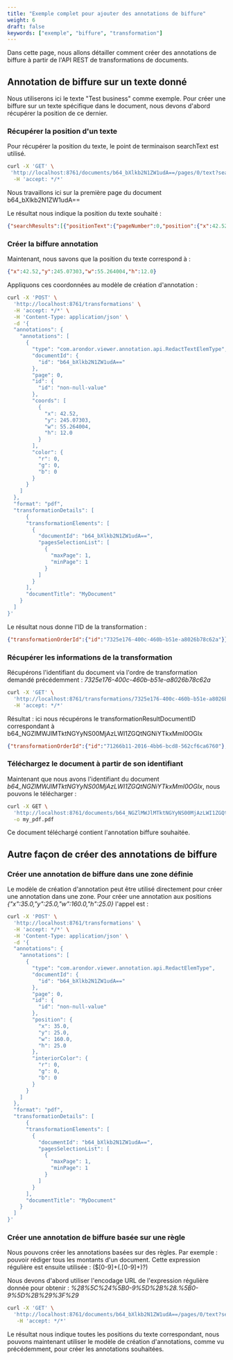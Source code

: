 ```yaml
---
title: "Exemple complet pour ajouter des annotations de biffure"
weight: 6
draft: false
keywords: ["exemple", "biffure", "transformation"]
---
```


Dans cette page, nous allons détailler comment créer des annotations de 
biffure à partir de l'API REST de transformations de documents.

## Annotation de biffure sur un texte donné

Nous utiliserons ici le texte "Test business" comme exemple.
Pour créer une biffure sur un texte spécifique dans le document, nous devons 
d'abord récupérer la position de ce dernier.

### Récupérer la position d'un texte

Pour récupérer la position du texte, le point de terminaison searchText est 
utilisé.

```bash
curl -X 'GET' \
 'http://localhost:8761/documents/b64_bXlkb2N1ZW1udA==/pages/0/text?searchText=Test%20business&caseSensitive=false&accentSensitive=false&regex=false' \
  -H 'accept: */*'
```

Nous travaillons ici sur la première page du document b64_bXlkb2N1ZW1udA==

Le résultat nous indique la position du texte souhaité :

```json
{"searchResults":[{"positionText":{"pageNumber":0,"position":{"x":42.52,"y":245.07303,"w":55.264004,"h":12.0},"text":"Test Business","individualWidths":[5.3768005,4.8927994,4.4000015,2.4463997,2.4463997,5.869602,4.8927994,4.4000015,1.953598,4.8927994,4.8927994,4.4000015,4.4000015],"fontSize":8.0,"font":"JQRQXM+Helvetica","clickableDestination":null,"paragraphId":3,"rightToLeftText":false,"startTime":-1.0,"rotation":0},"textRangeList":[{"firstCharacter":0,"lastCharacter":12}]}]}
```

### Créer la biffure annotation

Maintenant, nous savons que la position du texte correspond à :

```json
{"x":42.52,"y":245.07303,"w":55.264004,"h":12.0}
```

Appliquons ces coordonnées au modèle de création d'annotation :

```bash
curl -X 'POST' \
  'http://localhost:8761/transformations' \
  -H 'accept: */*' \
  -H 'Content-Type: application/json' \
  -d '{
  "annotations": {
    "annotations": [
      {
        "type": "com.arondor.viewer.annotation.api.RedactTextElemType",
        "documentId": {
          "id": "b64_bXlkb2N1ZW1udA=="
        },
        "page": 0,
        "id": {
          "id": "non-null-value"
        },
        "coords": [
          {
            "x": 42.52,
            "y": 245.07303,
            "w": 55.264004,
            "h": 12.0
          }
        ],
        "color": {
          "r": 0,
          "g": 0,
          "b": 0
        }
      }
    ]
  },
  "format": "pdf",
  "transformationDetails": [
      {
      "transformationElements": [
        {
          "documentId": "b64_bXlkb2N1ZW1udA==",
          "pagesSelectionList": [
            {
              "maxPage": 1,
              "minPage": 1
            }
          ]
        }
      ],
	  "documentTitle": "MyDocument"
    }
  ]
}'
```

Le résultat nous donne l'ID de la transformation :

```json
{"transformationOrderId":{"id":"7325e176-400c-460b-b51e-a8026b78c62a"}}
```

### Récupérer les informations de la transformation

Récupérons l'identifiant du document via l'ordre de transformation demandé 
précédemment : *7325e176-400c-460b-b51e-a8026b78c62a*

```bash
curl -X 'GET' \
  'http://localhost:8761/transformations/7325e176-400c-460b-b51e-a8026b78c62a' \
  -H 'accept: */*'
```

Résultat : ici nous récupérons le transformationResultDocumentID correspondant 
à b64_NGZlMWJlMTktNGYyNS00MjAzLWI1ZGQtNGNiYTkxMmI0OGIx

```json
{"transformationOrderId":{"id":"71266b11-2016-4bb6-bcd8-562cf6ca6760"},"transformationDetails":[{"transformationElements":[{"documentId":{"id":"b64_bXlkb2N1ZW1udA=="},"documentTitle":null,"pagesSelectionList":[{"minPage":1,"maxPage":1}]}],"documentTitle":"test123"}],"currentState":"PROCESSED","transformationResultDocumentID":{"id":"b64_NGZlMWJlMTktNGYyNS00MjAzLWI1ZGQtNGNiYTkxMmI0OGIx"},"annotations":{"annotations":[{"type":"com.arondor.viewer.annotation.api.SquareElemType","color":null,"date":null,"flags":null,"id":null,"documentId":{"id":"b64_bXlkb2N1ZW1udA=="},"lastModifier":null,"page":0,"position":{"x":42.52,"y":245.07303,"w":55.264004,"h":12.0},"creator":null,"creationDate":null,"opacity":null,"subject":null,"security":null,"startTime":-1.0,"endTime":-1.0,"contentsRichtext":null,"contents":null,"popup":null,"fringe":null,"interiorColor":{"r":0,"g":0,"b":0},"width":null,"dashes":null,"style":null,"intensity":null}]},"format":"pdf","errorMessage":null,"queuedDate":"2024-08-07T14:28:51.188+02:00","processedDate":"2024-08-07T14:28:51.237+02:00","queuedTime":3,"processingTime":45}
```

### Téléchargez le document à partir de son identifiant

Maintenant que nous avons l'identifiant du document 
*b64_NGZlMWJlMTktNGYyNS00MjAzLWI1ZGQtNGNiYTkxMmI0OGIx*, nous pouvons le 
télécharger :

```bash
curl -X GET \
  'http://localhost:8761/documents/b64_NGZlMWJlMTktNGYyNS00MjAzLWI1ZGQtNGNiYTkxMmI0OGIx/file?format=pdf' \
  -o my_pdf.pdf
```

Ce document téléchargé contient l'annotation biffure souhaitée.

## Autre façon de créer des annotations de biffure

### Créer une annotation de biffure dans une zone définie

Le modèle de création d'annotation peut être utilisé directement pour créer une 
annotation dans une zone. Pour créer une annotation aux positions
*{"x":35.0,"y":25.0,"w":160.0,"h":25.0}* l'appel est :

```bash
curl -X 'POST' \
  'http://localhost:8761/transformations' \
  -H 'accept: */*' \
  -H 'Content-Type: application/json' \
  -d '{
  "annotations": {
    "annotations": [
      {
        "type": "com.arondor.viewer.annotation.api.RedactElemType",
        "documentId": {
          "id": "b64_bXlkb2N1ZW1udA=="
        },
        "page": 0,
        "id": {
          "id": "non-null-value"
        },
        "position": {
          "x": 35.0,
          "y": 25.0,
          "w": 160.0,
          "h": 25.0
        },
        "interiorColor": {
          "r": 0,
          "g": 0,
          "b": 0
        }
      }
    ]
  },
  "format": "pdf",
  "transformationDetails": [
      {
      "transformationElements": [
        {
          "documentId": "b64_bXlkb2N1ZW1udA==",
          "pagesSelectionList": [
            {
              "maxPage": 1,
              "minPage": 1
            }
          ]
        }
      ],
	  "documentTitle": "MyDocument"
    }
  ]
}'
```

### Créer une annotation de biffure basée sur une règle

Nous pouvons créer les annotations basées sur des règles.
Par exemple : pouvoir rédiger tous les montants d'un document.
Cette expression régulière est ensuite utilisée : (\$[0-9]+(.[0-9]+)?)

Nous devons d'abord utiliser l'encodage URL de l'expression régulière donnée 
pour obtenir : *%28%5C%24%5B0-9%5D%2B%28.%5B0-9%5D%2B%29%3F%29*

```bash
curl -X 'GET' \
  'http://localhost:8761/documents/b64_bXlkb2N1ZW1udA==/pages/0/text?searchText=%28%5C%24%5B0-9%5D%2B%28.%5B0-9%5D%2B%29%3F%29&caseSensitive=false&accentSensitive=false&regex=true' \
   -H 'accept: */*'
```

Le résultat nous indique toutes les positions du texte correspondant, nous 
pouvons maintenant utiliser le modèle de création d'annotations, comme vu 
précédemment, pour créer les annotations souhaitées.